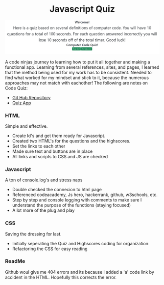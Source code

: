 # <center>Javascript Quiz

![Quiz Screenshot](./assets/codecapture.PNG "Code App SS")

A code ninjas journey to learning how to put it all together and making a functional app. Learning from several references, sites, and pages, I learned that the method being used for my work has to be consistent. Needed to find what worked for my mindset and stick to it, because the numerous approaches may not match with eachother! The following are notes on Code Quiz:

* [Git Hub Repository](https://github.com/malhill/Code-Quiz "Code Quiz Respository")
* [Quiz App](https://malhill.github.io/Code-Quiz/ "Quiz App")

### HTML
Simple and effective. 
* Create Id's and get them ready for Javascript.
* Created two HTML's for the questions and the highscores. 
* Set the links to each other 
* Made sure text and buttons are in place
* All links and scripts to CSS and JS are checked

### Javascript 
A ton of console.log's and stress naps
* Double checked the connecion to html page
* Referenced codeacademy, Js hero, hackerrank, github, w3schools, etc. 
* Step by step and console logging with comments to make sure I understand the purpose of the functions (staying focused)
* A lot more of the plug and play

### CSS 
Saving the dressing for last. 
* Initially seperating the Quiz and Highscores coding for organization
* Refactoring the CSS for easy reading

### ReadMe
Github woul give me 404 errors and its because I added a 'a' code link by accident in the HTML. Hopefully this corrects the error.
